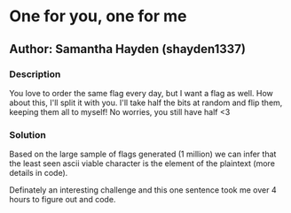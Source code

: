 # One for you, one for me
## Author: Samantha Hayden (shayden1337)
### Description
You love to order the same flag every day, but I want a flag as well. How about this, I'll split it with you. I'll take half the bits at random and flip them, keeping them all to myself! No worries, you still have half <3

### Solution
Based on the large sample of flags generated (1 million) we can infer that the least seen ascii viable character is the element of the plaintext (more details in code). 

Definately an interesting challenge and this one sentence took me over 4 hours to figure out and code.
